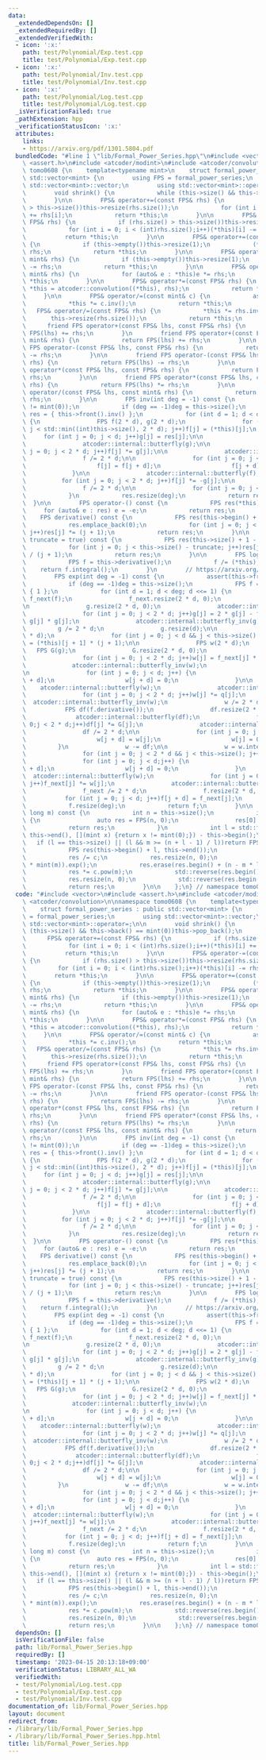 ```yaml
---
data:
  _extendedDependsOn: []
  _extendedRequiredBy: []
  _extendedVerifiedWith:
  - icon: ':x:'
    path: test/Polynomial/Exp.test.cpp
    title: test/Polynomial/Exp.test.cpp
  - icon: ':x:'
    path: test/Polynomial/Inv.test.cpp
    title: test/Polynomial/Inv.test.cpp
  - icon: ':x:'
    path: test/Polynomial/Log.test.cpp
    title: test/Polynomial/Log.test.cpp
  _isVerificationFailed: true
  _pathExtension: hpp
  _verificationStatusIcon: ':x:'
  attributes:
    links:
    - https://arxiv.org/pdf/1301.5804.pdf
  bundledCode: "#line 1 \"lib/Formal_Power_Series.hpp\"\n#include <vector>\n#include\
    \ <assert.h>\n#include <atcoder/modint>\n#include <atcoder/convolution>\n\nnamespace\
    \ tomo0608 {\n    template<typename mint>\n    struct formal_power_series : public\
    \ std::vector<mint> {\n        using FPS = formal_power_series;\n        using\
    \ std::vector<mint>::vector;\n        using std::vector<mint>::operator=;\n\n\
    \        void shrink() {\n            while (this->size() && this->back() == mint(0))this->pop_back();\n\
    \        }\n\n        FPS& operator+=(const FPS& rhs) {\n            if (rhs.size()\
    \ > this->size())this->resize(rhs.size());\n            for (int i = 0; i < (int)rhs.size();i++)(*this)[i]\
    \ += rhs[i];\n            return *this;\n        }\n\n        FPS& operator-=(const\
    \ FPS& rhs) {\n            if (rhs.size() > this->size())this->resize(rhs.size());\n\
    \            for (int i = 0; i < (int)rhs.size();i++)(*this)[i] -= rhs[i];\n \
    \           return *this;\n        }\n\n        FPS& operator+=(const mint& rhs)\
    \ {\n            if (this->empty())this->resize(1);\n            (*this)[0] +=\
    \ rhs;\n            return *this;\n        }\n\n        FPS& operator-=(const\
    \ mint& rhs) {\n            if (this->empty())this->resize(1);\n            (*this)[0]\
    \ -= rhs;\n            return *this;\n        }\n\n        FPS& operator*=(const\
    \ mint& rhs) {\n            for (auto& e : *this)e *= rhs;\n            return\
    \ *this;\n        }\n\n        FPS& operator*=(const FPS& rhs) {\n           \
    \ *this = atcoder::convolution((*this), rhs);\n            return *this;\n   \
    \     }\n\n        FPS& operator/=(const mint& c) {\n            assert(c != mint(0));\n\
    \            *this *= c.inv();\n            return *this;\n        }\n\n     \
    \   FPS& operator/=(const FPS& rhs) {\n            *this *= rhs.inv();\n     \
    \       this->resize(rhs.size());\n            return *this;\n        }\n\n  \
    \      friend FPS operator+(const FPS& lhs, const FPS& rhs) {\n            return\
    \ FPS(lhs) += rhs;\n        }\n        friend FPS operator+(const FPS& lhs, const\
    \ mint& rhs) {\n            return FPS(lhs) += rhs;\n        }\n\n        friend\
    \ FPS operator-(const FPS& lhs, const FPS& rhs) {\n            return FPS(lhs)\
    \ -= rhs;\n        }\n\n        friend FPS operator-(const FPS& lhs, const mint&\
    \ rhs) {\n            return FPS(lhs) -= rhs;\n        }\n\n        friend FPS\
    \ operator*(const FPS& lhs, const FPS& rhs) {\n            return FPS(lhs) *=\
    \ rhs;\n        }\n\n        friend FPS operator*(const FPS& lhs, const mint&\
    \ rhs) {\n            return FPS(lhs) *= rhs;\n        }\n\n        friend FPS\
    \ operator/(const FPS& lhs, const mint& rhs) {\n            return FPS(lhs) /=\
    \ rhs;\n        }\n\n        FPS inv(int deg = -1) const {\n            assert(this->front()\
    \ != mint(0));\n            if (deg == -1)deg = this->size();\n            FPS\
    \ res = { this->front().inv() };\n            for (int d = 1; d < deg; d <<= 1)\
    \ {\n                FPS f(2 * d), g(2 * d);\n                for (int j = 0;\
    \ j < std::min((int)this->size(), 2 * d); j++)f[j] = (*this)[j];\n           \
    \     for (int j = 0; j < d; j++)g[j] = res[j];\n\n                atcoder::internal::butterfly(f);\n\
    \                atcoder::internal::butterfly(g);\n\n                for (int\
    \ j = 0; j < 2 * d; j++)f[j] *= g[j];\n\n                atcoder::internal::butterfly_inv(f);\n\
    \                f /= 2 * d;\n\n                for (int j = 0; j < d; j++) {\n\
    \                    f[j] = f[j + d];\n                    f[j + d] = 0;\n   \
    \             }\n\n                atcoder::internal::butterfly(f);\n\n      \
    \          for (int j = 0; j < 2 * d; j++)f[j] *= -g[j];\n\n                atcoder::internal::butterfly_inv(f);\n\
    \                f /= 2 * d;\n\n                for (int j = 0; j < d; j++)res.emplace_back(f[j]);\n\
    \            }\n            res.resize(deg);\n            return res;\n      \
    \  }\n\n        FPS operator-() const {\n            FPS res(*this);\n       \
    \     for (auto& e : res) e = -e;\n            return res;\n        }\n\n    \
    \    FPS derivative() const {\n            FPS res(this->begin() + 1, this->end());\n\
    \            res.emplace_back(0);\n            for (int j = 0; j < res.size();\
    \ j++)res[j] *= (j + 1);\n            return res;\n        }\n\n        FPS integral(bool\
    \ truncate = true) const {\n            FPS res(this->size() + 1 - truncate, 0);\n\
    \            for (int j = 0; j < this->size() - truncate; j++)res[j + 1] = (*this)[j]\
    \ / (j + 1);\n            return res;\n        }\n\n        FPS log() const {\n\
    \            FPS f = this->derivative();\n            f /= (*this);\n        \
    \    return f.integral();\n        }\n        // https://arxiv.org/pdf/1301.5804.pdf\n\
    \        FPS exp(int deg = -1) const {\n            assert(this->front() == mint(0));\n\
    \            if (deg == -1)deg = this->size();\n            FPS f = { 1 }, g =\
    \ { 1 };\n            for (int d = 1; d < deg; d <<= 1) {\n                FPS\
    \ f_next(f);\n                f_next.resize(2 * d, 0);\n                atcoder::internal::butterfly(f_next);\n\
    \n                g.resize(2 * d, 0);\n                atcoder::internal::butterfly(g);\n\
    \                for (int j = 0; j < 2 * d; j++)g[j] = 2 * g[j] - f_next[j] *\
    \ g[j] * g[j];\n                atcoder::internal::butterfly_inv(g);\n       \
    \         g /= 2 * d;\n                g.resize(d);\n\n                FPS q(2\
    \ * d);\n                for (int j = 0; j < d && j < this->size() - 1; j++)q[j]\
    \ = (*this)[j + 1] * (j + 1);\n\n                FPS w(2 * d);\n             \
    \   FPS G(g);\n                G.resize(2 * d, 0);\n                atcoder::internal::butterfly(G);\n\
    \                for (int j = 0; j < 2 * d; j++)w[j] = f_next[j] * G[j];\n   \
    \             atcoder::internal::butterfly_inv(w);\n                w /= 2 * d;\n\
    \n                for (int j = 0; j < d; j++) {\n                    w[j] = w[j\
    \ + d];\n                    w[j + d] = 0;\n                }\n\n            \
    \    atcoder::internal::butterfly(w);\n                atcoder::internal::butterfly(q);\n\
    \                for (int j = 0; j < 2 * d; j++)w[j] *= q[j];\n              \
    \  atcoder::internal::butterfly_inv(w);\n                w /= 2 * d;\n\n     \
    \           FPS df(f.derivative());\n                df.resize(2 * d, 0);\n  \
    \              atcoder::internal::butterfly(df);\n                for (int j =\
    \ 0;j < 2 * d;j++)df[j] *= G[j];\n                atcoder::internal::butterfly_inv(df);\n\
    \                df /= 2 * d;\n\n                for (int j = 0; j < d;j++) {\n\
    \                    w[j + d] = w[j];\n                    w[j] = 0;\n       \
    \         }\n                w -= df;\n\n                w = w.integral();\n\n\
    \                for (int j = 0; j < 2 * d && j < this->size(); j++)w[j] += (*this)[j];\n\
    \                for (int j = 0; j < d;j++) {\n                    w[j] = w[j\
    \ + d];\n                    w[j + d] = 0;\n                }\n              \
    \  atcoder::internal::butterfly(w);\n                for (int j = 0; j < 2 * d;\
    \ j++)f_next[j] *= w[j];\n                atcoder::internal::butterfly_inv(f_next);\n\
    \                f_next /= 2 * d;\n                f.resize(2 * d, 0);\n     \
    \           for (int j = 0; j < d; j++)f[j + d] = f_next[j];\n            }\n\
    \            f.resize(deg);\n            return f;\n        }\n\n        FPS pow(long\
    \ long m) const {\n            int n = this->size();\n            if (m == 0)\
    \ {\n                auto res = FPS(n, 0);\n                res[0] = 1;\n    \
    \            return res;\n            }\n            int l = std::find_if(this->begin(),\
    \ this->end(), [](mint x) {return x != mint(0);}) - this->begin();\n         \
    \   if (l == this->size() || (l && m >= (n + l - 1) / l))return FPS(n, 0);\n\n\
    \            FPS res(this->begin() + l, this->end());\n            mint c = (*this)[l];\n\
    \            res /= c;\n            res.resize(n, 0);\n            res = (res.log()\
    \ * mint(m)).exp();\n            res.erase(res.begin() + (n - m * l), res.end());\n\
    \            res *= c.pow(m);\n            std::reverse(res.begin(), res.end());\n\
    \            res.resize(n, 0);\n            std::reverse(res.begin(), res.end());\n\
    \            return res;\n        }\n\n    };\n} // namespace tomo0608\n"
  code: "#include <vector>\n#include <assert.h>\n#include <atcoder/modint>\n#include\
    \ <atcoder/convolution>\n\nnamespace tomo0608 {\n    template<typename mint>\n\
    \    struct formal_power_series : public std::vector<mint> {\n        using FPS\
    \ = formal_power_series;\n        using std::vector<mint>::vector;\n        using\
    \ std::vector<mint>::operator=;\n\n        void shrink() {\n            while\
    \ (this->size() && this->back() == mint(0))this->pop_back();\n        }\n\n  \
    \      FPS& operator+=(const FPS& rhs) {\n            if (rhs.size() > this->size())this->resize(rhs.size());\n\
    \            for (int i = 0; i < (int)rhs.size();i++)(*this)[i] += rhs[i];\n \
    \           return *this;\n        }\n\n        FPS& operator-=(const FPS& rhs)\
    \ {\n            if (rhs.size() > this->size())this->resize(rhs.size());\n   \
    \         for (int i = 0; i < (int)rhs.size();i++)(*this)[i] -= rhs[i];\n    \
    \        return *this;\n        }\n\n        FPS& operator+=(const mint& rhs)\
    \ {\n            if (this->empty())this->resize(1);\n            (*this)[0] +=\
    \ rhs;\n            return *this;\n        }\n\n        FPS& operator-=(const\
    \ mint& rhs) {\n            if (this->empty())this->resize(1);\n            (*this)[0]\
    \ -= rhs;\n            return *this;\n        }\n\n        FPS& operator*=(const\
    \ mint& rhs) {\n            for (auto& e : *this)e *= rhs;\n            return\
    \ *this;\n        }\n\n        FPS& operator*=(const FPS& rhs) {\n           \
    \ *this = atcoder::convolution((*this), rhs);\n            return *this;\n   \
    \     }\n\n        FPS& operator/=(const mint& c) {\n            assert(c != mint(0));\n\
    \            *this *= c.inv();\n            return *this;\n        }\n\n     \
    \   FPS& operator/=(const FPS& rhs) {\n            *this *= rhs.inv();\n     \
    \       this->resize(rhs.size());\n            return *this;\n        }\n\n  \
    \      friend FPS operator+(const FPS& lhs, const FPS& rhs) {\n            return\
    \ FPS(lhs) += rhs;\n        }\n        friend FPS operator+(const FPS& lhs, const\
    \ mint& rhs) {\n            return FPS(lhs) += rhs;\n        }\n\n        friend\
    \ FPS operator-(const FPS& lhs, const FPS& rhs) {\n            return FPS(lhs)\
    \ -= rhs;\n        }\n\n        friend FPS operator-(const FPS& lhs, const mint&\
    \ rhs) {\n            return FPS(lhs) -= rhs;\n        }\n\n        friend FPS\
    \ operator*(const FPS& lhs, const FPS& rhs) {\n            return FPS(lhs) *=\
    \ rhs;\n        }\n\n        friend FPS operator*(const FPS& lhs, const mint&\
    \ rhs) {\n            return FPS(lhs) *= rhs;\n        }\n\n        friend FPS\
    \ operator/(const FPS& lhs, const mint& rhs) {\n            return FPS(lhs) /=\
    \ rhs;\n        }\n\n        FPS inv(int deg = -1) const {\n            assert(this->front()\
    \ != mint(0));\n            if (deg == -1)deg = this->size();\n            FPS\
    \ res = { this->front().inv() };\n            for (int d = 1; d < deg; d <<= 1)\
    \ {\n                FPS f(2 * d), g(2 * d);\n                for (int j = 0;\
    \ j < std::min((int)this->size(), 2 * d); j++)f[j] = (*this)[j];\n           \
    \     for (int j = 0; j < d; j++)g[j] = res[j];\n\n                atcoder::internal::butterfly(f);\n\
    \                atcoder::internal::butterfly(g);\n\n                for (int\
    \ j = 0; j < 2 * d; j++)f[j] *= g[j];\n\n                atcoder::internal::butterfly_inv(f);\n\
    \                f /= 2 * d;\n\n                for (int j = 0; j < d; j++) {\n\
    \                    f[j] = f[j + d];\n                    f[j + d] = 0;\n   \
    \             }\n\n                atcoder::internal::butterfly(f);\n\n      \
    \          for (int j = 0; j < 2 * d; j++)f[j] *= -g[j];\n\n                atcoder::internal::butterfly_inv(f);\n\
    \                f /= 2 * d;\n\n                for (int j = 0; j < d; j++)res.emplace_back(f[j]);\n\
    \            }\n            res.resize(deg);\n            return res;\n      \
    \  }\n\n        FPS operator-() const {\n            FPS res(*this);\n       \
    \     for (auto& e : res) e = -e;\n            return res;\n        }\n\n    \
    \    FPS derivative() const {\n            FPS res(this->begin() + 1, this->end());\n\
    \            res.emplace_back(0);\n            for (int j = 0; j < res.size();\
    \ j++)res[j] *= (j + 1);\n            return res;\n        }\n\n        FPS integral(bool\
    \ truncate = true) const {\n            FPS res(this->size() + 1 - truncate, 0);\n\
    \            for (int j = 0; j < this->size() - truncate; j++)res[j + 1] = (*this)[j]\
    \ / (j + 1);\n            return res;\n        }\n\n        FPS log() const {\n\
    \            FPS f = this->derivative();\n            f /= (*this);\n        \
    \    return f.integral();\n        }\n        // https://arxiv.org/pdf/1301.5804.pdf\n\
    \        FPS exp(int deg = -1) const {\n            assert(this->front() == mint(0));\n\
    \            if (deg == -1)deg = this->size();\n            FPS f = { 1 }, g =\
    \ { 1 };\n            for (int d = 1; d < deg; d <<= 1) {\n                FPS\
    \ f_next(f);\n                f_next.resize(2 * d, 0);\n                atcoder::internal::butterfly(f_next);\n\
    \n                g.resize(2 * d, 0);\n                atcoder::internal::butterfly(g);\n\
    \                for (int j = 0; j < 2 * d; j++)g[j] = 2 * g[j] - f_next[j] *\
    \ g[j] * g[j];\n                atcoder::internal::butterfly_inv(g);\n       \
    \         g /= 2 * d;\n                g.resize(d);\n\n                FPS q(2\
    \ * d);\n                for (int j = 0; j < d && j < this->size() - 1; j++)q[j]\
    \ = (*this)[j + 1] * (j + 1);\n\n                FPS w(2 * d);\n             \
    \   FPS G(g);\n                G.resize(2 * d, 0);\n                atcoder::internal::butterfly(G);\n\
    \                for (int j = 0; j < 2 * d; j++)w[j] = f_next[j] * G[j];\n   \
    \             atcoder::internal::butterfly_inv(w);\n                w /= 2 * d;\n\
    \n                for (int j = 0; j < d; j++) {\n                    w[j] = w[j\
    \ + d];\n                    w[j + d] = 0;\n                }\n\n            \
    \    atcoder::internal::butterfly(w);\n                atcoder::internal::butterfly(q);\n\
    \                for (int j = 0; j < 2 * d; j++)w[j] *= q[j];\n              \
    \  atcoder::internal::butterfly_inv(w);\n                w /= 2 * d;\n\n     \
    \           FPS df(f.derivative());\n                df.resize(2 * d, 0);\n  \
    \              atcoder::internal::butterfly(df);\n                for (int j =\
    \ 0;j < 2 * d;j++)df[j] *= G[j];\n                atcoder::internal::butterfly_inv(df);\n\
    \                df /= 2 * d;\n\n                for (int j = 0; j < d;j++) {\n\
    \                    w[j + d] = w[j];\n                    w[j] = 0;\n       \
    \         }\n                w -= df;\n\n                w = w.integral();\n\n\
    \                for (int j = 0; j < 2 * d && j < this->size(); j++)w[j] += (*this)[j];\n\
    \                for (int j = 0; j < d;j++) {\n                    w[j] = w[j\
    \ + d];\n                    w[j + d] = 0;\n                }\n              \
    \  atcoder::internal::butterfly(w);\n                for (int j = 0; j < 2 * d;\
    \ j++)f_next[j] *= w[j];\n                atcoder::internal::butterfly_inv(f_next);\n\
    \                f_next /= 2 * d;\n                f.resize(2 * d, 0);\n     \
    \           for (int j = 0; j < d; j++)f[j + d] = f_next[j];\n            }\n\
    \            f.resize(deg);\n            return f;\n        }\n\n        FPS pow(long\
    \ long m) const {\n            int n = this->size();\n            if (m == 0)\
    \ {\n                auto res = FPS(n, 0);\n                res[0] = 1;\n    \
    \            return res;\n            }\n            int l = std::find_if(this->begin(),\
    \ this->end(), [](mint x) {return x != mint(0);}) - this->begin();\n         \
    \   if (l == this->size() || (l && m >= (n + l - 1) / l))return FPS(n, 0);\n\n\
    \            FPS res(this->begin() + l, this->end());\n            mint c = (*this)[l];\n\
    \            res /= c;\n            res.resize(n, 0);\n            res = (res.log()\
    \ * mint(m)).exp();\n            res.erase(res.begin() + (n - m * l), res.end());\n\
    \            res *= c.pow(m);\n            std::reverse(res.begin(), res.end());\n\
    \            res.resize(n, 0);\n            std::reverse(res.begin(), res.end());\n\
    \            return res;\n        }\n\n    };\n} // namespace tomo0608"
  dependsOn: []
  isVerificationFile: false
  path: lib/Formal_Power_Series.hpp
  requiredBy: []
  timestamp: '2023-04-15 20:13:18+09:00'
  verificationStatus: LIBRARY_ALL_WA
  verifiedWith:
  - test/Polynomial/Log.test.cpp
  - test/Polynomial/Exp.test.cpp
  - test/Polynomial/Inv.test.cpp
documentation_of: lib/Formal_Power_Series.hpp
layout: document
redirect_from:
- /library/lib/Formal_Power_Series.hpp
- /library/lib/Formal_Power_Series.hpp.html
title: lib/Formal_Power_Series.hpp
---
```

